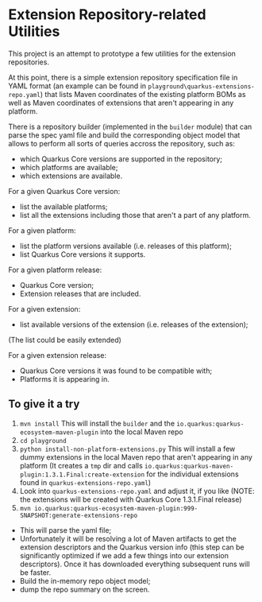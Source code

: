 # Extension Repository-related Utilities

This project is an attempt to prototype a few utilities for the extension repositories.

At this point, there is a simple extension repository specification file in YAML format (an example can be found in `playground\quarkus-extensions-repo.yaml`)
that lists Maven coordinates of the existing platform BOMs as well as Maven coordinates of extensions that aren't appearing in any platform.

There is a repository builder (implemented in the `builder` module) that can parse the spec yaml file and build the corresponding object model that
allows to perform all sorts of queries accross the repository, such as:

* which Quarkus Core versions are supported in the repository;
* which platforms are available;
* which extensions are available.

For a given Quarkus Core version:

* list the available platforms;
* list all the extensions including those that aren't a part of any platform.

For a given platform:

* list the platform versions available (i.e. releases of this platform);
* list Quarkus Core versions it supports.

For a given platform release:

* Quarkus Core version;
* Extension releases that are included.

For a given extension:

* list available versions of the extension (i.e. releases of the extension);

(The list could be easily extended)

For a given extension release:

* Quarkus Core versions it was found to be compatible with;
* Platforms it is appearing in.

## To give it a try

1. `mvn install` This will install the `builder` and the `io.quarkus:quarkus-ecosystem-maven-plugin` into the local Maven repo
2. `cd playground`
3. `python install-non-platform-extensions.py` This will install a few dummy extensions in the local Maven repo that aren't appearing in any platform
   (It creates a `tmp` dir and calls `io.quarkus:quarkus-maven-plugin:1.3.1.Final:create-extension` for the individual extensions found in `quarkus-extensions-repo.yaml`)
4. Look into `quarkus-extensions-repo.yaml` and adjust it, if you like (NOTE: the extensions will be created with Quarkus Core 1.3.1.Final release)
5. `mvn io.quarkus:quarkus-ecosystem-maven-plugin:999-SNAPSHOT:generate-extensions-repo`
  * This will parse the yaml file;
  * Unfortunately it will be resolving a lot of Maven artifacts to get the extension descriptors and the Quarkus version info
    (this step can be significantly optimized if we add a few things into our extension descriptors). Once it has downloaded everything
    subsequent runs will be faster.
  * Build the in-memory repo object model;
  * dump the repo summary on the screen.
